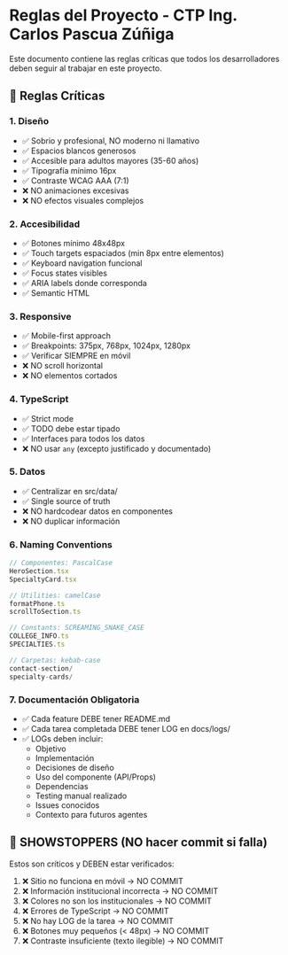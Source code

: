 # Reglas del Proyecto - CTP Ing. Carlos Pascua Zúñiga

Este documento contiene las reglas críticas que todos los desarrolladores deben seguir al trabajar en este proyecto.

## 🚨 Reglas Críticas

### 1. Diseño
- ✅ Sobrio y profesional, NO moderno ni llamativo
- ✅ Espacios blancos generosos
- ✅ Accesible para adultos mayores (35-60 años)
- ✅ Tipografía mínimo 16px
- ✅ Contraste WCAG AAA (7:1)
- ❌ NO animaciones excesivas
- ❌ NO efectos visuales complejos

### 2. Accesibilidad
- ✅ Botones mínimo 48x48px
- ✅ Touch targets espaciados (min 8px entre elementos)
- ✅ Keyboard navigation funcional
- ✅ Focus states visibles
- ✅ ARIA labels donde corresponda
- ✅ Semantic HTML

### 3. Responsive
- ✅ Mobile-first approach
- ✅ Breakpoints: 375px, 768px, 1024px, 1280px
- ✅ Verificar SIEMPRE en móvil
- ❌ NO scroll horizontal
- ❌ NO elementos cortados

### 4. TypeScript
- ✅ Strict mode
- ✅ TODO debe estar tipado
- ✅ Interfaces para todos los datos
- ❌ NO usar `any` (excepto justificado y documentado)

### 5. Datos
- ✅ Centralizar en src/data/
- ✅ Single source of truth
- ❌ NO hardcodear datos en componentes
- ❌ NO duplicar información

### 6. Naming Conventions
```typescript
// Componentes: PascalCase
HeroSection.tsx
SpecialtyCard.tsx

// Utilities: camelCase
formatPhone.ts
scrollToSection.ts

// Constants: SCREAMING_SNAKE_CASE
COLLEGE_INFO.ts
SPECIALTIES.ts

// Carpetas: kebab-case
contact-section/
specialty-cards/
```

### 7. Documentación Obligatoria
- ✅ Cada feature DEBE tener README.md
- ✅ Cada tarea completada DEBE tener LOG en docs/logs/
- ✅ LOGs deben incluir:
  - Objetivo
  - Implementación
  - Decisiones de diseño
  - Uso del componente (API/Props)
  - Dependencias
  - Testing manual realizado
  - Issues conocidos
  - Contexto para futuros agentes

## 🚨 SHOWSTOPPERS (NO hacer commit si falla)

Estos son críticos y DEBEN estar verificados:

1. ❌ Sitio no funciona en móvil → NO COMMIT
2. ❌ Información institucional incorrecta → NO COMMIT
3. ❌ Colores no son los institucionales → NO COMMIT
4. ❌ Errores de TypeScript → NO COMMIT
5. ❌ No hay LOG de la tarea → NO COMMIT
6. ❌ Botones muy pequeños (< 48px) → NO COMMIT
7. ❌ Contraste insuficiente (texto ilegible) → NO COMMIT
